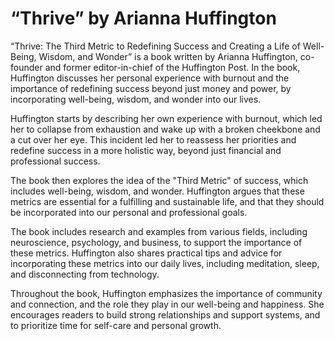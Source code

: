 # “Thrive” by Arianna Huffington

“Thrive: The Third Metric to Redefining Success and Creating a Life of Well-Being, Wisdom, and Wonder” is a book written by Arianna Huffington, co-founder and former editor-in-chief of the Huffington Post. In the book, Huffington discusses her personal experience with burnout and the importance of redefining success beyond just money and power, by incorporating well-being, wisdom, and wonder into our lives.

Huffington starts by describing her own experience with burnout, which led her to collapse from exhaustion and wake up with a broken cheekbone and a cut over her eye. This incident led her to reassess her priorities and redefine success in a more holistic way, beyond just financial and professional success.

The book then explores the idea of the "Third Metric" of success, which includes well-being, wisdom, and wonder. Huffington argues that these metrics are essential for a fulfilling and sustainable life, and that they should be incorporated into our personal and professional goals.

The book includes research and examples from various fields, including neuroscience, psychology, and business, to support the importance of these metrics. Huffington also shares practical tips and advice for incorporating these metrics into our daily lives, including meditation, sleep, and disconnecting from technology.

Throughout the book, Huffington emphasizes the importance of community and connection, and the role they play in our well-being and happiness. She encourages readers to build strong relationships and support systems, and to prioritize time for self-care and personal growth.
